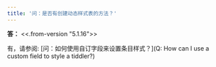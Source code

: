 ```yaml
---
title: '问：是否有创建动态样式表的方法？'
---
```


**答：** <<.from-version "5.1.16">>

有，请参阅: [问：如何使用自订字段来设置条目样式？](Q: How can I use a custom field to style a tiddler?)

